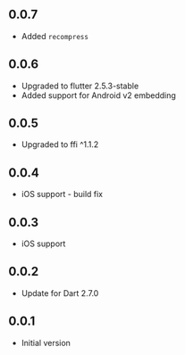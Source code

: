 ## 0.0.7

* Added `recompress`

## 0.0.6

* Upgraded to flutter 2.5.3-stable
* Added support for Android v2 embedding

## 0.0.5

* Upgraded to ffi ^1.1.2


## 0.0.4

* iOS support - build fix

## 0.0.3

* iOS support

## 0.0.2

* Update for Dart 2.7.0

## 0.0.1

* Initial version
